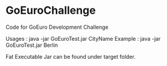 # GoEuroChallenge
Code for GoEuro Development Challenge

Usages : java -jar GoEuroTest.jar CityName
Example : java -jar GoEuroTest.jar Berlin


Fat Executable Jar can be found under target folder.
